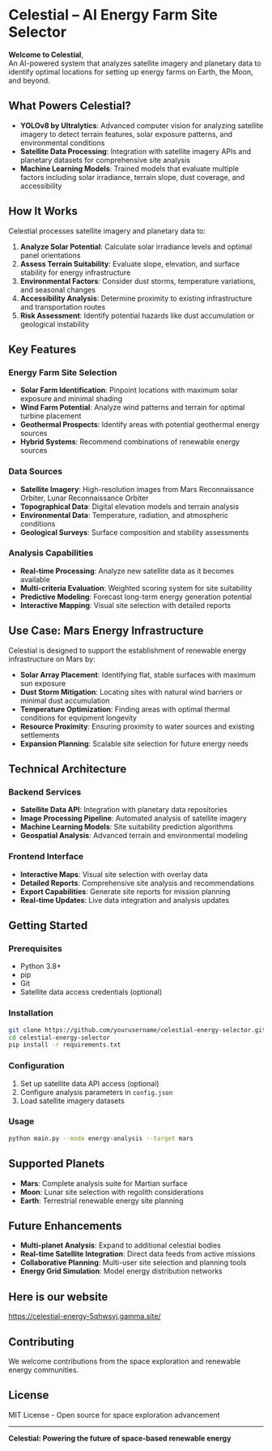# Celestial – AI Energy Farm Site Selector

**Welcome to Celestial**,  
An AI-powered system that analyzes satellite imagery and planetary data to identify optimal locations for setting up energy farms on Earth, the Moon, and beyond.

## What Powers Celestial?

* **YOLOv8 by Ultralytics**: Advanced computer vision for analyzing satellite imagery to detect terrain features, solar exposure patterns, and environmental conditions
* **Satellite Data Processing**: Integration with satellite imagery APIs and planetary datasets for comprehensive site analysis
* **Machine Learning Models**: Trained models that evaluate multiple factors including solar irradiance, terrain slope, dust coverage, and accessibility

## How It Works

Celestial processes satellite imagery and planetary data to:

1. **Analyze Solar Potential**: Calculate solar irradiance levels and optimal panel orientations
2. **Assess Terrain Suitability**: Evaluate slope, elevation, and surface stability for energy infrastructure
3. **Environmental Factors**: Consider dust storms, temperature variations, and seasonal changes
4. **Accessibility Analysis**: Determine proximity to existing infrastructure and transportation routes
5. **Risk Assessment**: Identify potential hazards like dust accumulation or geological instability

## Key Features

### Energy Farm Site Selection
- **Solar Farm Identification**: Pinpoint locations with maximum solar exposure and minimal shading
- **Wind Farm Potential**: Analyze wind patterns and terrain for optimal turbine placement
- **Geothermal Prospects**: Identify areas with potential geothermal energy sources
- **Hybrid Systems**: Recommend combinations of renewable energy sources

### Data Sources
- **Satellite Imagery**: High-resolution images from Mars Reconnaissance Orbiter, Lunar Reconnaissance Orbiter
- **Topographical Data**: Digital elevation models and terrain analysis
- **Environmental Data**: Temperature, radiation, and atmospheric conditions
- **Geological Surveys**: Surface composition and stability assessments

### Analysis Capabilities
- **Real-time Processing**: Analyze new satellite data as it becomes available
- **Multi-criteria Evaluation**: Weighted scoring system for site suitability
- **Predictive Modeling**: Forecast long-term energy generation potential
- **Interactive Mapping**: Visual site selection with detailed reports

## Use Case: Mars Energy Infrastructure

Celestial is designed to support the establishment of renewable energy infrastructure on Mars by:

- **Solar Array Placement**: Identifying flat, stable surfaces with maximum sun exposure
- **Dust Storm Mitigation**: Locating sites with natural wind barriers or minimal dust accumulation
- **Temperature Optimization**: Finding areas with optimal thermal conditions for equipment longevity
- **Resource Proximity**: Ensuring proximity to water sources and existing settlements
- **Expansion Planning**: Scalable site selection for future energy needs

## Technical Architecture

### Backend Services
- **Satellite Data API**: Integration with planetary data repositories
- **Image Processing Pipeline**: Automated analysis of satellite imagery
- **Machine Learning Models**: Site suitability prediction algorithms
- **Geospatial Analysis**: Advanced terrain and environmental modeling

### Frontend Interface
- **Interactive Maps**: Visual site selection with overlay data
- **Detailed Reports**: Comprehensive site analysis and recommendations
- **Export Capabilities**: Generate site reports for mission planning
- **Real-time Updates**: Live data integration and analysis updates

## Getting Started

### Prerequisites
- Python 3.8+
- pip
- Git
- Satellite data access credentials (optional)

### Installation
```bash
git clone https://github.com/yourusername/celestial-energy-selector.git
cd celestial-energy-selector
pip install -r requirements.txt
```

### Configuration
1. Set up satellite data API access (optional)
2. Configure analysis parameters in `config.json`
3. Load satellite imagery datasets

### Usage
```bash
python main.py --mode energy-analysis --target mars
```

## Supported Planets
- **Mars**: Complete analysis suite for Martian surface
- **Moon**: Lunar site selection with regolith considerations
- **Earth**: Terrestrial renewable energy site planning

## Future Enhancements
- **Multi-planet Analysis**: Expand to additional celestial bodies
- **Real-time Satellite Integration**: Direct data feeds from active missions
- **Collaborative Planning**: Multi-user site selection and planning tools
- **Energy Grid Simulation**: Model energy distribution networks

## Here is our website
https://celestial-energy-5qhwsvj.gamma.site/

## Contributing
We welcome contributions from the space exploration and renewable energy communities.

## License
MIT License - Open source for space exploration advancement

---
**Celestial: Powering the future of space-based renewable energy**
